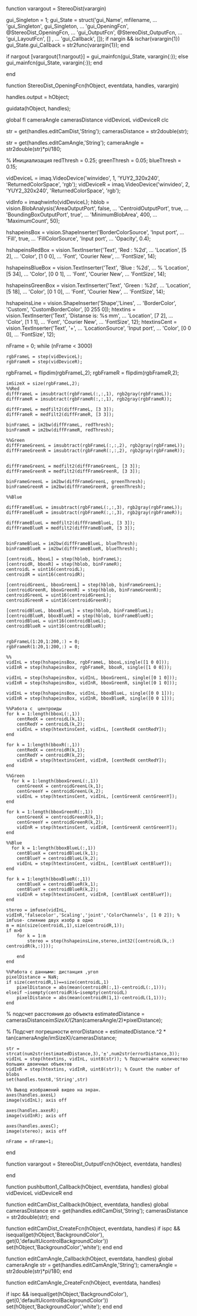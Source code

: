 function varargout = StereoDist(varargin)

gui_Singleton = 1;
gui_State = struct('gui_Name',       mfilename, ...
    'gui_Singleton',  gui_Singleton, ...
    'gui_OpeningFcn', @StereoDist_OpeningFcn, ...
    'gui_OutputFcn',  @StereoDist_OutputFcn, ...
    'gui_LayoutFcn',  [] , ...
    'gui_Callback',   []);
if nargin && ischar(varargin{1})
    gui_State.gui_Callback = str2func(varargin{1});
end

if nargout
    [varargout{1:nargout}] = gui_mainfcn(gui_State, varargin{:});
else
    gui_mainfcn(gui_State, varargin{:});
end


end


function StereoDist_OpeningFcn(hObject, eventdata, handles, varargin)

handles.output = hObject;


guidata(hObject, handles);



global fl cameraAngle camerasDistance  vidDeviceL vidDeviceR
clc

str = get(handles.editCamDist,'String');
camerasDistance = str2double(str);

str = get(handles.editCamAngle,'String');
cameraAngle = str2double(str)*pi/180;

% Инициализация
redThresh = 0.25; 
greenThresh = 0.05; 
blueThresh = 0.15; 



vidDeviceL = imaq.VideoDevice('winvideo', 1, 'YUY2_320x240', 'ReturnedColorSpace', 'rgb');
vidDeviceR = imaq.VideoDevice('winvideo', 2, 'YUY2_320x240', 'ReturnedColorSpace', 'rgb');


vidInfo = imaqhwinfo(vidDeviceL); 
hblob = vision.BlobAnalysis('AreaOutputPort', false, ... 
    'CentroidOutputPort', true, ...
    'BoundingBoxOutputPort', true', ...
    'MinimumBlobArea', 400, ...          
    'MaximumCount', 50);

hshapeinsBox = vision.ShapeInserter('BorderColorSource', 'Input port', ... 
                                        'Fill', true, ...
                                        'FillColorSource', 'Input port', ...
                                        'Opacity', 0.4);

hshapeinsRedBox = vision.TextInserter('Text', 'Red   : %2d', ... 
                                    'Location',  [5 2], ...
                                    'Color', [1 0 0], ... 
                                    'Font', 'Courier New', ...
                                    'FontSize', 14);

hshapeinsBlueBox = vision.TextInserter('Text', 'Blue  : %2d', ... %
                                    'Location',  [5 34], ...
                                    'Color', [0 0 1], ... 
                                    'Font', 'Courier New', ...
                                    'FontSize', 14);

hshapeinsGreenBox = vision.TextInserter('Text', 'Green : %2d', ... 
                                    'Location',  [5 18], ...
                                    'Color', [0 1 0], ... 
                                    'Font', 'Courier New', ...
                                    'FontSize', 14);



hshapeinsLine = vision.ShapeInserter('Shape','Lines', ...
    'BorderColor', 'Custom', 'CustomBorderColor', [0 255 0]);
htextins = vision.TextInserter('Text', 'Distanse is: %s mm', ... 
    'Location',  [7 2], ...
    'Color', [1 1 1], ... 
    'Font', 'Courier New', ...
    'FontSize', 12);
htextinsCent = vision.TextInserter('Text', '+', ...
    'LocationSource', 'Input port', ...
    'Color', [0 0 0], ... 
    'FontSize', 12);

nFrame = 0;
while (nFrame < 3000)
    
    rgbFrameL = step(vidDeviceL); 
    rgbFrameR = step(vidDeviceR);
    
   rgbFrameL = flipdim(rgbFrameL,2);
   rgbFrameR = flipdim(rgbFrameR,2);
    
    
    imSizeX = size(rgbFrameL,2);
    %%Red
    diffFrameL = imsubtract(rgbFrameL(:,:,1), rgb2gray(rgbFrameL)); 
    diffFrameR = imsubtract(rgbFrameR(:,:,1), rgb2gray(rgbFrameR)); 
    
    diffFrameL = medfilt2(diffFrameL, [3 3]); 
    diffFrameR = medfilt2(diffFrameR, [3 3]); 
    
    binFrameL = im2bw(diffFrameL, redThresh); 
    binFrameR = im2bw(diffFrameR, redThresh); 
    
    %%Green
    diffFrameGreenL = imsubtract(rgbFrameL(:,:,2), rgb2gray(rgbFrameL)); 
    diffFrameGreenR = imsubtract(rgbFrameR(:,:,2), rgb2gray(rgbFrameR));
    
    
    diffFrameGreenL = medfilt2(diffFrameGreenL, [3 3]); 
    diffFrameGreenR = medfilt2(diffFrameGreenR, [3 3]);
    
    binFrameGreenL = im2bw(diffFrameGreenL, greenThresh); 
    binFrameGreenR = im2bw(diffFrameGreenR, greenThresh);
    
    %%Blue
    
    diffFrameBlueL = imsubtract(rgbFrameL(:,:,3), rgb2gray(rgbFrameL)); 
    diffFrameBlueR = imsubtract(rgbFrameR(:,:,3), rgb2gray(rgbFrameR));
    
    diffFrameBlueL = medfilt2(diffFrameBlueL, [3 3]); 
    diffFrameBlueR = medfilt2(diffFrameBlueR, [3 3]);
    
    
    binFrameBlueL = im2bw(diffFrameBlueL, blueThresh); 
    binFrameBlueR = im2bw(diffFrameBlueR, blueThresh);

    [centroidL, bboxL] = step(hblob, binFrameL); 
    [centroidR, bboxR] = step(hblob, binFrameR); 
    centroidL = uint16(centroidL); 
    centroidR = uint16(centroidR);
    
    [centroidGreenL, bboxGreenL] = step(hblob, binFrameGreenL);
    [centroidGreenR, bboxGreenR] = step(hblob, binFrameGreenR);
    centroidGreenL = uint16(centroidGreenL);
    centroidGreenR = uint16(centroidGreenR);
    
    [centroidBlueL, bboxBlueL] = step(hblob, binFrameBlueL);
    [centroidBlueR, bboxBlueR] = step(hblob, binFrameBlueR);
    centroidBlueL = uint16(centroidBlueL);
    centroidBlueR = uint16(centroidBlueR);
    
    
    rgbFrameL(1:20,1:200,:) = 0; 
    rgbFrameR(1:20,1:200,:) = 0;
    
    %%
    vidInL = step(hshapeinsBox, rgbFrameL, bboxL,single([1 0 0]));
    vidInR = step(hshapeinsBox, rgbFrameR, bboxR, single([1 0 0])); 
    
    vidInL = step(hshapeinsBox, vidInL, bboxGreenL, single([0 1 0])); 
    vidInR = step(hshapeinsBox, vidInR, bboxGreenR, single([0 1 0]));
    
    vidInL = step(hshapeinsBox, vidInL, bboxBlueL, single([0 0 1])); 
    vidInR = step(hshapeinsBox, vidInR, bboxBlueR, single([0 0 1])); 
  
    %%Работа с  центроиды
    for k = 1:length(bboxL(:,1)) 
        centRedX = centroidL(k,1);
        centRedY = centroidL(k,2);
        vidInL = step(htextinsCent, vidInL, [centRedX centRedY]);
    end
    
    for k = 1:length(bboxR(:,1))
        centRedX = centroidR(k,1);
        centRedY = centroidR(k,2);
        vidInR = step(htextinsCent, vidInR, [centRedX centRedY]);
    end
    
    %%Green
      for k = 1:length(bboxGreenL(:,1)) 
        centGreenX = centroidGreenL(k,1);
        centGreenY = centroidGreenL(k,2);
        vidInL = step(htextinsCent, vidInL, [centGreenX centGreenY]);
    end
    
    for k = 1:length(bboxGreenR(:,1)) 
        centGreenX = centroidGreenR(k,1);
        centGreenY = centroidGreenR(k,2);
        vidInR = step(htextinsCent, vidInR, [centGreenX centGreenY]);
    end
    
    %%Blue
      for k = 1:length(bboxBlueL(:,1)) 
        centBlueX = centroidBlueL(k,1);
        centBlueY = centroidBlueL(k,2);
        vidInL = step(htextinsCent, vidInL, [centBlueX centBlueY]);
    end
    
    for k = 1:length(bboxBlueR(:,1)) 
        centBlueX = centroidBlueR(k,1);
        centBlueY = centroidBlueR(k,2);
        vidInR = step(htextinsCent, vidInR, [centBlueX centBlueY]);
    end

    stereo = imfuse(vidInL, vidInR,'falsecolor','Scaling','joint','ColorChannels', [1 0 2]); % imfuse- слияние двух изобр в одно
    m = min(size(centroidL,1),size(centroidR,1));
    if m>0
        for k = 1:m
            stereo = step(hshapeinsLine,stereo,int32([centroidL(k,:) centroidR(k,:)]));
            
        end
    end
    
    %%Работа с данными: дистанция ,угол
    pixelDistance = NaN;
    if size(centroidR,1)==size(centroidL,1)
        pixelDistance = abs(mean(centroidR(:,1)-centroidL(:,1)));
    elseif ~isempty(centroidR)&~isempty(centroidL)
        pixelDistance = abs(mean(centroidR(1,1)-centroidL(1,1)));
    end
  % подсчет расстояния до объекта
    estimatedDistance = camerasDistance*imSizeX/(2*tan(cameraAngle/2)*pixelDistance);
    
% Подсчет погрешности
    errorDistance = estimatedDistance.^2 * tan(cameraAngle/imSizeX)/camerasDistance;
    
    str = strcat(num2str(estimatedDistance,3),'±',num2str(errorDistance,3));
    vidInL = step(htextins, vidInL, uint8(str)); % Подсчитайте количество больших двоичных объектов
    vidInR = step(htextins, vidInR, uint8(str)); % Count the number of blobs
    set(handles.text8,'String',str)
    
    %% Вывод изображений видео на экран.
    axes(handles.axesL)
    image(vidInL); axis off
    
    axes(handles.axesR);
    image(vidInR); axis off
    
    axes(handles.axesC);
    image(stereo); axis off
    
    nFrame = nFrame+1;
end


function varargout = StereoDist_OutputFcn(hObject, eventdata, handles)

end


function pushbutton1_Callback(hObject, eventdata, handles)
global vidDeviceL vidDeviceR
end


function editCamDist_Callback(hObject, eventdata, handles)
global camerasDistance
str = get(handles.editCamDist,'String');
camerasDistance = str2double(str);
end


function editCamDist_CreateFcn(hObject, eventdata, handles)
if ispc && isequal(get(hObject,'BackgroundColor'), get(0,'defaultUicontrolBackgroundColor'))
    set(hObject,'BackgroundColor','white');
end
end


function editCamAngle_Callback(hObject, eventdata, handles)
global cameraAngle
str = get(handles.editCamAngle,'String');
cameraAngle = str2double(str)*pi/180;
end

function editCamAngle_CreateFcn(hObject, eventdata, handles)

if ispc && isequal(get(hObject,'BackgroundColor'), get(0,'defaultUicontrolBackgroundColor'))
    set(hObject,'BackgroundColor','white');
end
end
